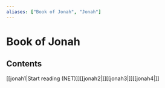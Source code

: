 ```yaml
---
aliases: ["Book of Jonah", "Jonah"]
---
```

# Book of Jonah
## Contents
[[jonah1|Start reading (NET)]][[jonah2|]][[jonah3|]][[jonah4|]]